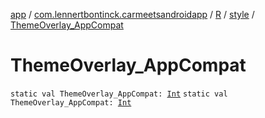 [app](../../../index.md) / [com.lennertbontinck.carmeetsandroidapp](../../index.md) / [R](../index.md) / [style](index.md) / [ThemeOverlay_AppCompat](./-theme-overlay_-app-compat.md)

# ThemeOverlay_AppCompat

`static val ThemeOverlay_AppCompat: `[`Int`](https://kotlinlang.org/api/latest/jvm/stdlib/kotlin/-int/index.html)
`static val ThemeOverlay_AppCompat: `[`Int`](https://kotlinlang.org/api/latest/jvm/stdlib/kotlin/-int/index.html)